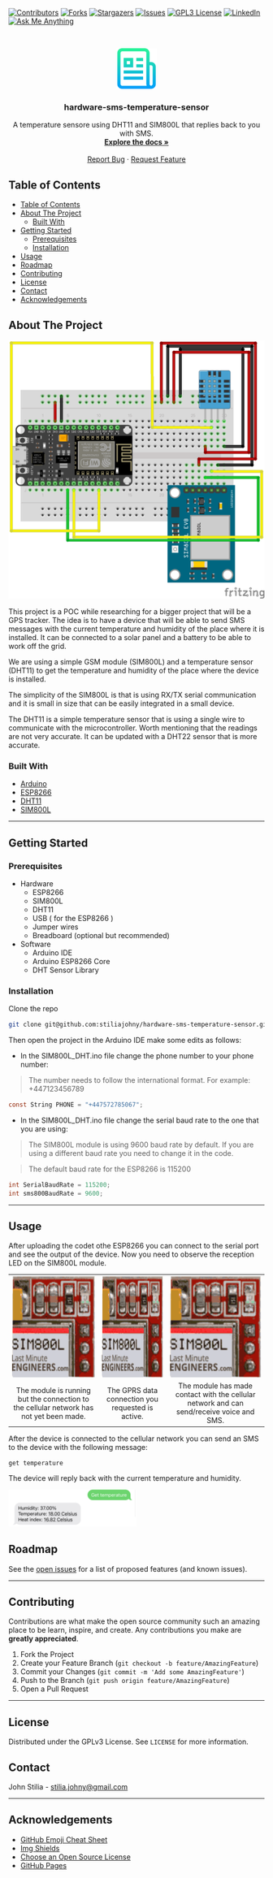 [![Contributors][contributors-shield]][contributors-url]
[![Forks][forks-shield]][forks-url]
[![Stargazers][stars-shield]][stars-url]
[![Issues][issues-shield]][issues-url]
[![GPL3 License][license-shield]][license-url]
[![LinkedIn][linkedin-shield]][linkedin-url]
[![Ask Me Anything][ask-me-anything]][personal-page]

<!-- PROJECT LOGO -->
<br />
<p align="center">
  <a href="https://github.com/stiliajohny/hardware-sms-temperature-sensor">
    <img src="https://raw.githubusercontent.com/stiliajohny/hardware-sms-temperature-sensor/main/.assets/logo.png" alt="Main Logo" width="80" height="80">
  </a>

  <h3 align="center">hardware-sms-temperature-sensor</h3>

  <p align="center">
    A temperature sensore using DHT11 and SIM800L that replies back to you with SMS.
    <br />
    <a href="./README.md"><strong>Explore the docs »</strong></a>
    <br />
    <br />
    <a href="https://github.com/stiliajohny/hardware-sms-temperature-sensor/issues/new?labels=i%3A+bug&template=1-bug-report.md">Report Bug</a>
    ·
    <a href="https://github.com/stiliajohny/hardware-sms-temperature-sensor/issues/new?labels=i%3A+enhancement&template=2-feature-request.md">Request Feature</a>
  </p>
</p>

<!-- TABLE OF CONTENTS -->

## Table of Contents

- [Table of Contents](#table-of-contents)
- [About The Project](#about-the-project)
  - [Built With](#built-with)
- [Getting Started](#getting-started)
  - [Prerequisites](#prerequisites)
  - [Installation](#installation)
- [Usage](#usage)
- [Roadmap](#roadmap)
- [Contributing](#contributing)
- [License](#license)
- [Contact](#contact)
- [Acknowledgements](#acknowledgements)

<!-- ABOUT THE PROJECT -->

## About The Project


[![Product Name Screen Shot][product-screenshot]](./.assets/screenshot.png)

This project is a POC  while researching for a bigger project that will be a GPS tracker.
The idea is to have a device that will be able to send SMS messages with the current temperature and humidity of the place where it is installed.
It can be connected to a solar panel and a battery to be able to work off the grid.


We are using a simple GSM module (SIM800L) and a temperature sensor (DHT11) to get the temperature and humidity of the place where the device is installed.

The simplicity of the SIM800L is that is using RX/TX serial communication  and it is small in size that can be easily integrated in a small device.

The DHT11 is a simple temperature sensor that is using a single wire to communicate with the microcontroller. Worth mentioning that the readings are not very accurate. It can be updated with a DHT22 sensor that is more accurate.


### Built With

- [Arduino](https://www.arduino.cc/)
- [ESP8266](https://www.ebay.co.uk/b/NodeMCU-Development-Kits-Boards/65507/bn_7028724683)
- [DHT11](https://www.ebay.co.uk/itm/303365781568)
- [SIM800L](https://www.ebay.co.uk/sch/i.html?_from=R40&_trksid=p2510209.m570.l2632&_nkw=sim800l&_sacat=92074)

---

<!-- GETTING STARTED -->

## Getting Started



### Prerequisites

- Hardware
  - ESP8266
  - SIM800L
  - DHT11
  - USB ( for the ESP8266 )
  - Jumper wires
  - Breadboard (optional but recommended)
- Software
  - Arduino IDE
  - Arduino ESP8266 Core
  - DHT Sensor Library


### Installation

Clone the repo

```sh
git clone git@github.com:stiliajohny/hardware-sms-temperature-sensor.git
```

Then open the project in the Arduino IDE make some edits as follows:

- In the SIM800L_DHT.ino file change the phone number to your phone number:

> The number needs to follow the international format. For example: +447123456789

```c
const String PHONE = "+447572785067";
```

- In the SIM800L_DHT.ino file change the serial baud rate to the one that you are using:
> The SIM800L module is using 9600 baud rate by default. If you are using a different baud rate you need to change it in the code.

> The default baud rate for the ESP8266 is 115200


```c
int SerialBaudRate = 115200;
int sms800BaudRate = 9600;
```



---

<!-- USAGE EXAMPLES -->

## Usage

After uploading the codet othe ESP8266 you can connect to the serial port and see the output of the device.
Now you need to observe the reception LED on the SIM800L module.

<!-- add an HTML table with no borders -->

<table border=0>
  <tr >
    <td align="center"><img src="./.assets/Netlight-LED-Blinking-Finding-Network-Connection.gif" alt="Reception LED" width="200" height="200"></td>
    <td align="center"><img src="./.assets/Netlight-LED-Blinking-Active-GPRS-Connection.gif" alt="SMS" width="200" height="200"></td>
    <td align="center"><img src="./.assets/Netlight-LED-Blinking-Network-Connection-Established.gif" alt="SMS" width="200" height="200"></td>
  </tr>
  <tr>
    <td align="center">The module is running but the connection to the cellular network has not yet been made.</td>
    <td align="center">The GPRS data connection you requested is active.</td>
    <td align="center">The module has made contact with the cellular network and can send/receive voice and SMS.</td>
</table>


After the device is connected to the cellular network you can send an SMS to the device with the following message:
```
get temperature
```

The device will reply back with the current temperature and humidity.

<img src="./.assets/sms-respond.jpeg" width=50%>


## Roadmap

See the [open issues](https://github.com/stiliajohny/hardware-sms-temperature-sensor/issues) for a list of proposed features (and known issues).

---

<!-- CONTRIBUTING -->

## Contributing

Contributions are what make the open source community such an amazing place to be learn, inspire, and create. Any contributions you make are **greatly appreciated**.

1. Fork the Project
2. Create your Feature Branch (`git checkout -b feature/AmazingFeature`)
3. Commit your Changes (`git commit -m 'Add some AmazingFeature'`)
4. Push to the Branch (`git push origin feature/AmazingFeature`)
5. Open a Pull Request

---

<!-- LICENSE -->

## License

Distributed under the GPLv3 License. See `LICENSE` for more information.

<!-- CONTACT -->

## Contact

John Stilia - stilia.johny@gmail.com

<!--
Project Link: [https://github.com/your_username/repo_name](https://github.com/your_username/repo_name)
-->

---

<!-- ACKNOWLEDGEMENTS -->

## Acknowledgements

- [GitHub Emoji Cheat Sheet](https://www.webpagefx.com/tools/emoji-cheat-sheet)
- [Img Shields](https://shields.io)
- [Choose an Open Source License](https://choosealicense.com)
- [GitHub Pages](https://pages.github.com)

<!-- MARKDOWN LINKS & IMAGES -->
<!-- https://www.markdownguide.org/basic-syntax/#reference-style-links -->

[contributors-shield]: https://img.shields.io/github/contributors/stiliajohny/hardware-sms-temperature-sensor.svg?style=for-the-badge
[contributors-url]: https://github.com/stiliajohny/hardware-sms-temperature-sensor/graphs/contributors
[forks-shield]: https://img.shields.io/github/forks/stiliajohny/hardware-sms-temperature-sensor.svg?style=for-the-badge
[forks-url]: https://github.com/stiliajohny/hardware-sms-temperature-sensor/network/members
[stars-shield]: https://img.shields.io/github/stars/stiliajohny/hardware-sms-temperature-sensor.svg?style=for-the-badge
[stars-url]: https://github.com/stiliajohny/hardware-sms-temperature-sensor/stargazers
[issues-shield]: https://img.shields.io/github/issues/stiliajohny/hardware-sms-temperature-sensor.svg?style=for-the-badge
[issues-url]: https://github.com/stiliajohny/hardware-sms-temperature-sensor/issues
[license-shield]: https://img.shields.io/github/license/stiliajohny/hardware-sms-temperature-sensor?style=for-the-badge
[license-url]: https://github.com/stiliajohny/hardware-sms-temperature-sensor/blob/master/LICENSE.txt
[linkedin-shield]: https://img.shields.io/badge/-LinkedIn-black.svg?style=for-the-badge&logo=linkedin&colorB=555
[linkedin-url]: https://linkedin.com/in/johnstilia/
[product-screenshot]: .assets/screenshot.png
[ask-me-anything]: https://img.shields.io/badge/Ask%20me-anything-1abc9c.svg?style=for-the-badge
[personal-page]: https://github.com/stiliajohny
